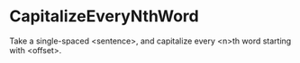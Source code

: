 # CapitalizeEveryNthWord
Take a single-spaced &lt;sentence>, and capitalize every &lt;n>th word starting with &lt;offset>.
